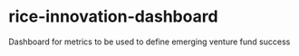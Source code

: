 # rice-innovation-dashboard
Dashboard for metrics to be used to define emerging venture fund success
